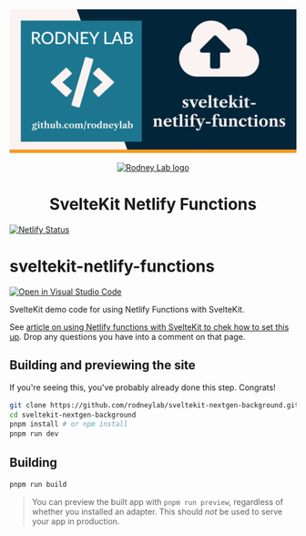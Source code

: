 <img src="./images/rodneylab-github-sveltekit-netlify-functions.png" alt="Rodney Lab sveltekit-netlify-functions Github banner">

<p align="center">
  <a aria-label="Open Rodney Lab site" href="https://rodneylab.com" rel="nofollow noopener noreferrer">
    <img alt="Rodney Lab logo" src="https://rodneylab.com/assets/icon.png" width="60" />
  </a>
</p>
<h1 align="center">
  SvelteKit Netlify Functions
</h1>

[![Netlify Status](https://api.netlify.com/api/v1/badges/258c21cc-4a2c-4add-8b58-42128203863b/deploy-status)](https://app.netlify.com/sites/serene-turing-050367/deploys)

# sveltekit-netlify-functions

[![Open in Visual Studio Code](https://open.vscode.dev/badges/open-in-vscode.svg)](https://open.vscode.dev/rodneylab/sveltekit-netlify-functions)

SvelteKit demo code for using Netlify Functions with SvelteKit.

See <a href="https://rodneylab.com/using-netlify-functions-sveltekit/">article on using Netlify functions with SvelteKit to chek how to set this up</a>. Drop any questions you have into a comment on that page.

## Building and previewing the site

If you're seeing this, you've probably already done this step. Congrats!

```bash
git clone https://github.com/rodneylab/sveltekit-nextgen-background.git my-new-mdsvex-blog
cd sveltekit-nextgen-background
pnpm install # or npm install
pnpm run dev
```

## Building

```bash
pnpm run build
```

> You can preview the built app with `pnpm run preview`, regardless of whether you installed an adapter. This should _not_ be used to serve your app in production.
